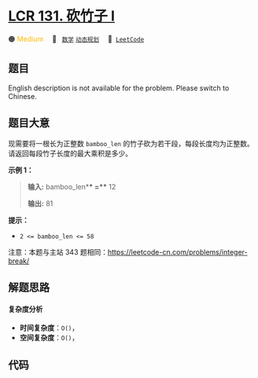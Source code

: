 # [LCR 131. 砍竹子 I](https://leetcode.cn/problems/jian-sheng-zi-lcof)

🟠 <font color=#ffb800>Medium</font>&emsp; 🔖&ensp; [`数学`](/leetcode/tag/math.md) [`动态规划`](/leetcode/tag/dynamic-programming.md)&emsp; 🔗&ensp;[`LeetCode`](https://leetcode.cn/problems/jian-sheng-zi-lcof)

## 题目

English description is not available for the problem. Please switch to
Chinese.

## 题目大意

现需要将一根长为正整数 `bamboo_len` 的竹子砍为若干段，每段长度均为正整数。请返回每段竹子长度的最大乘积是多少。

**示例 1：**

> **输入:** bamboo_len\***\* =\*\*** 12
>
> **输出:** 81

**提示：**

- `2 <= bamboo_len <= 58`

注意：本题与主站 343 题相同：<https://leetcode-cn.com/problems/integer-break/>

## 解题思路

#### 复杂度分析

- **时间复杂度**：`O()`，
- **空间复杂度**：`O()`，

## 代码

```javascript

```

